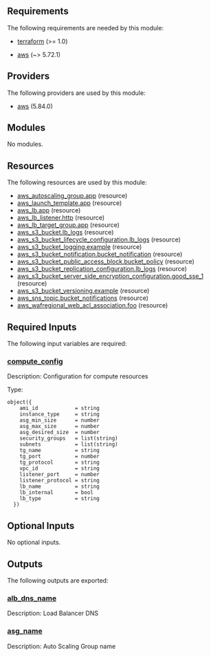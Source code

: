 <!-- BEGIN_TF_DOCS -->
## Requirements

The following requirements are needed by this module:

- <a name="requirement_terraform"></a> [terraform](#requirement\_terraform) (>= 1.0)

- <a name="requirement_aws"></a> [aws](#requirement\_aws) (~> 5.72.1)

## Providers

The following providers are used by this module:

- <a name="provider_aws"></a> [aws](#provider\_aws) (5.84.0)

## Modules

No modules.

## Resources

The following resources are used by this module:

- [aws_autoscaling_group.app](https://registry.terraform.io/providers/hashicorp/aws/latest/docs/resources/autoscaling_group) (resource)
- [aws_launch_template.app](https://registry.terraform.io/providers/hashicorp/aws/latest/docs/resources/launch_template) (resource)
- [aws_lb.app](https://registry.terraform.io/providers/hashicorp/aws/latest/docs/resources/lb) (resource)
- [aws_lb_listener.http](https://registry.terraform.io/providers/hashicorp/aws/latest/docs/resources/lb_listener) (resource)
- [aws_lb_target_group.app](https://registry.terraform.io/providers/hashicorp/aws/latest/docs/resources/lb_target_group) (resource)
- [aws_s3_bucket.lb_logs](https://registry.terraform.io/providers/hashicorp/aws/latest/docs/resources/s3_bucket) (resource)
- [aws_s3_bucket_lifecycle_configuration.lb_logs](https://registry.terraform.io/providers/hashicorp/aws/latest/docs/resources/s3_bucket_lifecycle_configuration) (resource)
- [aws_s3_bucket_logging.example](https://registry.terraform.io/providers/hashicorp/aws/latest/docs/resources/s3_bucket_logging) (resource)
- [aws_s3_bucket_notification.bucket_notification](https://registry.terraform.io/providers/hashicorp/aws/latest/docs/resources/s3_bucket_notification) (resource)
- [aws_s3_bucket_public_access_block.bucket_policy](https://registry.terraform.io/providers/hashicorp/aws/latest/docs/resources/s3_bucket_public_access_block) (resource)
- [aws_s3_bucket_replication_configuration.lb_logs](https://registry.terraform.io/providers/hashicorp/aws/latest/docs/resources/s3_bucket_replication_configuration) (resource)
- [aws_s3_bucket_server_side_encryption_configuration.good_sse_1](https://registry.terraform.io/providers/hashicorp/aws/latest/docs/resources/s3_bucket_server_side_encryption_configuration) (resource)
- [aws_s3_bucket_versioning.example](https://registry.terraform.io/providers/hashicorp/aws/latest/docs/resources/s3_bucket_versioning) (resource)
- [aws_sns_topic.bucket_notifications](https://registry.terraform.io/providers/hashicorp/aws/latest/docs/resources/sns_topic) (resource)
- [aws_wafregional_web_acl_association.foo](https://registry.terraform.io/providers/hashicorp/aws/latest/docs/resources/wafregional_web_acl_association) (resource)

## Required Inputs

The following input variables are required:

### <a name="input_compute_config"></a> [compute\_config](#input\_compute\_config)

Description: Configuration for compute resources

Type:

```hcl
object({
    ami_id            = string
    instance_type     = string
    asg_min_size      = number
    asg_max_size      = number
    asg_desired_size  = number
    security_groups   = list(string)
    subnets           = list(string)
    tg_name           = string
    tg_port           = number
    tg_protocol       = string
    vpc_id            = string
    listener_port     = number
    listener_protocol = string
    lb_name           = string
    lb_internal       = bool
    lb_type           = string
  })
```

## Optional Inputs

No optional inputs.

## Outputs

The following outputs are exported:

### <a name="output_alb_dns_name"></a> [alb\_dns\_name](#output\_alb\_dns\_name)

Description: Load Balancer DNS

### <a name="output_asg_name"></a> [asg\_name](#output\_asg\_name)

Description: Auto Scaling Group name
<!-- END_TF_DOCS -->